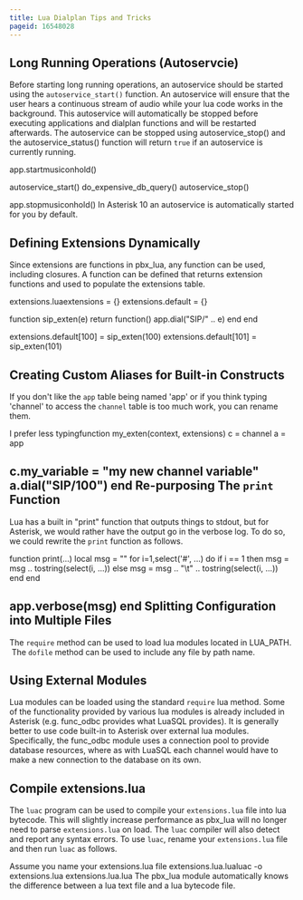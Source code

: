 ```yaml
---
title: Lua Dialplan Tips and Tricks
pageid: 16548028
---
```


Long Running Operations (Autoservcie)
-------------------------------------

Before starting long running operations, an autoservice should be started using the `autoservice_start()` function. An autoservice will ensure that the user hears a continuous stream of audio while your lua code works in the background. This autoservice will automatically be stopped before executing applications and dialplan functions and will be restarted afterwards. The autoservice can be stopped using autoservice\_stop() and the autoservice\_status() function will return `true` if an autoservice is currently running.

app.startmusiconhold()

autoservice\_start()
do\_expensive\_db\_query()
autoservice\_stop()

app.stopmusiconhold()
In Asterisk 10 an autoservice is automatically started for you by default.

Defining Extensions Dynamically
-------------------------------

Since extensions are functions in pbx\_lua, any function can be used, including closures. A function can be defined that returns extension functions and used to populate the extensions table.

extensions.luaextensions = {}
extensions.default = {}

function sip\_exten(e)
 return function()
 app.dial("SIP/" .. e)
 end
end

extensions.default[100] = sip\_exten(100)
extensions.default[101] = sip\_exten(101)

Creating Custom Aliases for Built-in Constructs
-----------------------------------------------

If you don't like the `app` table being named 'app' or if you think typing 'channel' to access the `channel` table is too much work, you can rename them.

I prefer less typingfunction my\_exten(context, extensions)
 c = channel
 a = app

 c.my\_variable = "my new channel variable"
 a.dial("SIP/100")
end
Re-purposing The `print` Function
---------------------------------

Lua has a built in "print" function that outputs things to stdout, but for Asterisk, we would rather have the output go in the verbose log. To do so, we could rewrite the `print` function as follows.

function print(...)
 local msg = ""
 for i=1,select('#', ...) do
 if i == 1 then
 msg = msg .. tostring(select(i, ...))
 else
 msg = msg .. "\t" .. tostring(select(i, ...))
 end
 end

 app.verbose(msg)
end
Splitting Configuration into Multiple Files
-------------------------------------------

The `require` method can be used to load lua modules located in LUA\_PATH.  The `dofile` method can be used to include any file by path name.

Using External Modules
----------------------

Lua modules can be loaded using the standard `require` lua method. Some of the functionality provided by various lua modules is already included in Asterisk (e.g. func\_odbc provides what LuaSQL provides). It is generally better to use code built-in to Asterisk over external lua modules. Specifically, the func\_odbc module uses a connection pool to provide database resources, where as with LuaSQL each channel would have to make a new connection to the database on its own.

Compile extensions.lua
----------------------

The `luac` program can be used to compile your `extensions.lua` file into lua bytecode. This will slightly increase performance as pbx\_lua will no longer need to parse `extensions.lua` on load. The `luac` compiler will also detect and report any syntax errors. To use `luac`, rename your `extensions.lua` file and then run `luac` as follows.

Assume you name your extensions.lua file extensions.lua.lualuac -o extensions.lua extensions.lua.lua
The pbx\_lua module automatically knows the difference between a lua text file and a lua bytecode file.

